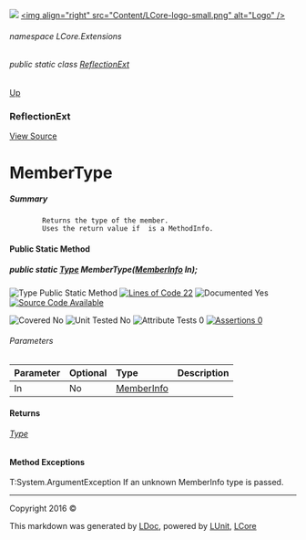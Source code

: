![](Content/LCore-banner-small.png "")
[&lt;img align=&quot;right&quot; src=&quot;Content/LCore-logo-small.png&quot; alt=&quot;Logo&quot; /&gt;](../README.md)

###### namespace LCore.Extensions

###### public static class [ReflectionExt](docs/ReflectionExt.md)
[Up](docs/ReflectionExt.md)

### ReflectionExt
[View Source](Extensions/Reference%20Types/ReflectionExt.cs)

# MemberType

##### Summary

            Returns the type of the member.
            Uses the return value if  is a MethodInfo.
            

#### Public Static Method

##### public static <a href="https://msdn.microsoft.com/en-us/library/system.type.aspx" alt="">Type</a> MemberType(<a href="https://msdn.microsoft.com/en-us/library/system.reflection.memberinfo.aspx" alt="">MemberInfo</a> In);

![Type Public Static Method](http://b.repl.ca/v1/Type-Public%20Static%20Method-blue.png "") [![Lines of Code 22](http://b.repl.ca/v1/Lines%20of%20Code-22-blue.png "")](Extensions/Reference%20Types/ReflectionExt.cs#L969)    ![Documented Yes](http://b.repl.ca/v1/Documented-Yes-brightgreen.png "") [![Source Code Available](http://b.repl.ca/v1/Source%20Code-Available-brightgreen.png "")](Extensions/Reference%20Types/ReflectionExt.cs#L969)

![Covered No](http://b.repl.ca/v1/Covered-No-red.png "") ![Unit Tested No](http://b.repl.ca/v1/Unit%20Tested-No-lightgrey.png "") ![Attribute Tests 0](http://b.repl.ca/v1/Attribute%20Tests-0-lightgrey.png "") [![Assertions 0](http://b.repl.ca/v1/Assertions-0-lightgrey.png "")](Extensions/Reference%20Types/ReflectionExt.cs)

###### Parameters

Parameter | Optional | Type | Description
:---  | :---  | :---  | :--- 
In | No | [MemberInfo](https://msdn.microsoft.com/en-us/library/system.reflection.memberinfo.aspx) | 


#### Returns

###### [Type](https://msdn.microsoft.com/en-us/library/system.type.aspx)

#### Method Exceptions
T:System.ArgumentException If an unknown MemberInfo type is passed.



---

Copyright 2016 &copy; [](../README.md) [](../TableOfContents.md)

This markdown was generated by [LDoc](https://github.com/CodeSingularity/LDoc), powered by [LUnit](https://github.com/CodeSingularity/LUnit), [LCore](https://github.com/CodeSingularity/LCore)
